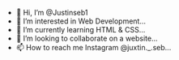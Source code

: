 - 👋 Hi, I’m @Justinseb1
- 👀 I’m interested in Web Development...
- 🌱 I’m currently learning HTML & CSS...
- 💞️ I’m looking to collaborate on a website...
- 📫 How to reach me Instagram @juxtin._.seb...

<!---
Justinseb1/Justinseb1 is a ✨ special ✨ repository because its `README.md` (this file) appears on your GitHub profile.
You can click the Preview link to take a look at your changes.
--->
